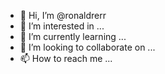 - 👋 Hi, I’m @ronaldrerr
- 👀 I’m interested in ...
- 🌱 I’m currently learning ...
- 💞️ I’m looking to collaborate on ...
- 📫 How to reach me ...

<!---
ronaldrerr/ronaldrerr is a ✨ special ✨ repository because its `README.md` (this file) appears on your GitHub profile.
You can click the Preview link to take a look at your changes.
--->
